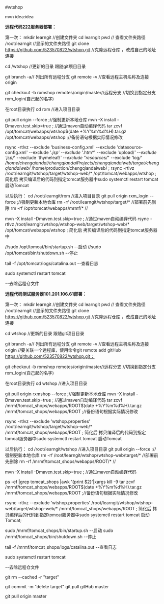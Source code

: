 #wtshop

mvn idea:idea


**远程代码222服务器部署：**

第一次：
mkdir learngit //创建文件夹
cd learngit
pwd   // 查看文件夹路径
/root/learngit   //显示的文件夹路径
git clone https://github.com/523570822/wtshop.git  //克隆远程仓库 ，改成自己的地址连接


cd /wtshop //更新的目录 跟随git项目目录

git branch -a// 列出所有远程分支
  git remote -v   //查看远程主机名称及连接 origin

git checkout  -b rxmshop  remotes/origin/master//远程分支   //切换到指定分支  rxm_login(自己起的名字)


 在root目录执行
 cd rxm  //进入项目目录
 
 git pull origin   --force ;//强制更新本地仓库
 mvn -X install -Dmaven.test.skip=true ; //通过maven自动编译代码
 tar zcvf /opt/tomcat/webapps/wtshop$(date +%Y%m%d%H).tar.gz /opt/tomcat/webapps/wtshop ;//备份语句根据实际情况修改
 
 rsync -rtlvz  --exclude 'business-config.xml' --exclude 'datasource-config.xml'  --exclude '*.jsp'   --exclude '*.htm*' --exclude 'upload/*'  --exclude 'jsp/*'  --exclude 'thymeleaf/*'  --exclude "resources/*" --exclude 'log/*' /home/chengqiandai/chengqiandaiProjects/chengqiandaiweb/target/chengqiandaiweb/*  /home/production/chengqiandaiweb/ ;
rsync -rtlvz  /root/learngit/wtshop/target/wtshop-web/*  /opt/tomcat/webapps/wtshop  ;   简化后 拷贝编译后的代码到指定tomcat服务器中sudo systemctl restart tomcat  启动Tomcat
 
 

以后执行：
cd /root/learngit/rxm    //进入项目目录
git pull origin rxm_login  --force ;//强制更新本地仓库
rm -rf /root/learngit/wtshop/target/*     //部署前先删除
rm -rf /opt/tomcat/webapps/mrmf/*     //

mvn -X install -Dmaven.test.skip=true ; //通过maven自动编译代码
rsync -rtlvz  /root/learngit/wtshop/wtshop-web/target/wtshop-web/*  /opt/tomcat/webapps/wtshop ;   简化后 拷贝编译后的代码到指定tomcat服务器中


//sudo /opt/tomcat/bin/startup.sh --启动
//sudo /opt/tomcat/bin/shutdown.sh --停止

tail -f /opt/tomcat/logs/catalina.out  --查看日志

sudo systemctl restart tomcat

--去除远程仓文件




**远程代码测试服务器101.201.106.61部署：**

第一次：
mkdir learngit //创建文件夹
cd learngit
pwd   // 查看文件夹路径
/root/learngit   //显示的文件夹路径
git clone https://github.com/523570822/wtshop.git  //克隆远程仓库 ，改成自己的地址连接


cd wtshop //更新的目录 跟随git项目目录

git branch -a// 列出所有远程分支
  git remote -v   //查看远程主机名称及连接 origin
  //要关联一个远程库，使用命令git remote add gitHub https://github.com/523570822/wtshop.git；

git checkout  -b rxmshop  remotes/origin/master//远程分支   //切换到指定分支  rxm_login(自己起的名字)


 在root目录执行
 cd wtshop   //进入项目目录
 
 git pull origin rxmshop  --force ;//强制更新本地仓库
 mvn -X install -Dmaven.test.skip=true ; //通过maven自动编译代码
 tar zcvf /mrmf/tomcat_shops/webapps/ROOT$(date +%Y%m%d%H).tar.gz /mrmf/tomcat_shops/webapps/ROOT ;//备份语句根据实际情况修改
 
 
rsync -rtlvz --exclude 'wtshop.properties'  /root/learngit/wtshop/target/wtshop-web/*  /mrmf/tomcat_shops/webapps/ROOT  ;   简化后 拷贝编译后的代码到指定tomcat服务器中sudo systemctl restart tomcat  启动Tomcat
 
 

以后执行：
cd /root/learngit/wtshop //进入项目目录
git pull origin   --force ;//强制更新本地仓库
rm -rf /root/learngit/wtshop/wtshop-web/target/*     //部署前先删除
rm -rf /mrmf/tomcat_shops/webapps/ROOT/*     //


mvn -X install -Dmaven.test.skip=true ; //通过maven自动编译代码


ps -ef |grep tomcat_shops |awk '{print $2}'|xargs kill -9
tar zcvf /mrmf/tomcat_shops/webapps/ROOT$(date +%Y%m%d%H).tar.gz /mrmf/tomcat_shops/webapps/ROOT ;//备份语句根据实际情况修改
 
rsync -rtlvz --exclude 'wtshop.properties' /root/learngit/wtshop/wtshop-web/target/wtshop-web/*  /mrmf/tomcat_shops/webapps/ROOT  ;   简化后 拷贝编译后的代码到指定tomcat服务器中sudo systemctl restart tomcat  启动Tomcat; 




 sudo /mrmf/tomcat_shops/bin/startup.sh  --启动
 sudo /mrmf/tomcat_shops/bin/shutdown.sh  --停止
 
 
tail -f /mrmf/tomcat_shops/logs/catalina.out  --查看日志

sudo systemctl restart tomcat

--去除远程仓文件

git rm --cached -r  "target"


 git commit -m "delete target"
 git pull gitHub master
 
  git pull  origin master
 





